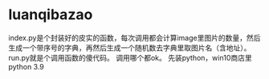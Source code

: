 # luanqibazao
index.py是个封装好的皮实的函数，每次调用都会计算image里图片的数量，然后生成一个带序号的字典，再然后生成一个随机数去字典里取图片名（含地址）。
run.py就是个调用函数的傻代码。
调用哪个都ok。
先装python，win10商店里python 3.9
